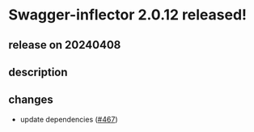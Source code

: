 # Swagger-inflector 2.0.12 released!

## release on 20240408

## description

## changes

* update dependencies (<a class="issue-link js-issue-link" data-error-text="Failed to load title" data-id="2229946871" data-permission-text="Title is private" data-url="https://github.com/swagger-api/swagger-inflector/issues/467" data-hovercard-type="pull_request" data-hovercard-url="/swagger-api/swagger-inflector/pull/467/hovercard" href="https://github.com/swagger-api/swagger-inflector/pull/467">#467</a>)


